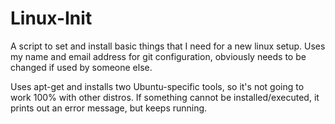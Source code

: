 # Linux-Init
A script to set and install basic things that I need for a new linux setup. Uses my name and email address for git configuration, obviously needs to be changed if used by someone else.

Uses apt-get and installs two Ubuntu-specific tools, so it's not going to work 100% with other distros. If something cannot be installed/executed, it prints out an error message, but keeps running.
